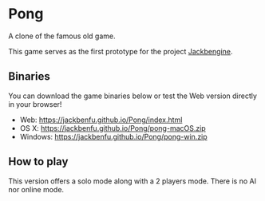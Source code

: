 # Pong
A clone of the famous old game.

This game serves as the first prototype for the project [Jackbengine](https://github.com/Jackbenfu/Jackbengine).

## Binaries
You can download the game binaries below or test the Web version directly in your browser!
- Web: https://jackbenfu.github.io/Pong/index.html
- OS X: https://jackbenfu.github.io/Pong/pong-macOS.zip
- Windows: https://jackbenfu.github.io/Pong/pong-win.zip

## How to play
This version offers a solo mode along with a 2 players mode. There is no AI nor online mode.
